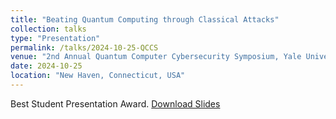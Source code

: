 ```yaml
---
title: "Beating Quantum Computing through Classical Attacks"
collection: talks
type: "Presentation"
permalink: /talks/2024-10-25-QCCS
venue: "2nd Annual Quantum Computer Cybersecurity Symposium, Yale University"
date: 2024-10-25
location: "New Haven, Connecticut, USA"
---
```

Best Student Presentation Award.
[Download Slides](https://Siyi-06.github.io/files/2024-10-25-QCCS.pptx)
